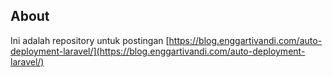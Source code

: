 ## About 
Ini adalah repository untuk postingan [https://blog.enggartivandi.com/auto-deployment-laravel/](https://blog.enggartivandi.com/auto-deployment-laravel/)
